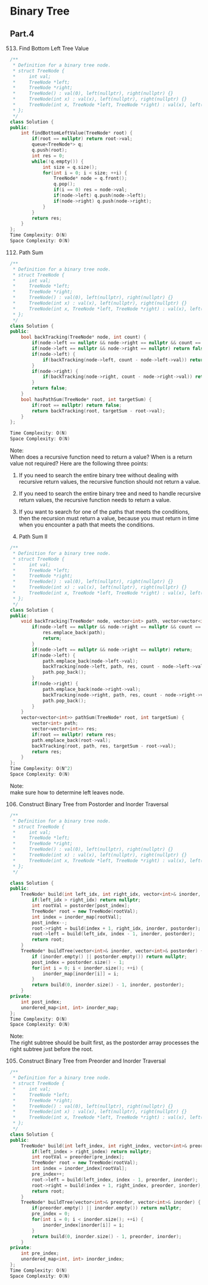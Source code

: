 # Binary Tree
## Part.4
513. Find Bottom Left Tree Value
```c++
/**
 * Definition for a binary tree node.
 * struct TreeNode {
 *     int val;
 *     TreeNode *left;
 *     TreeNode *right;
 *     TreeNode() : val(0), left(nullptr), right(nullptr) {}
 *     TreeNode(int x) : val(x), left(nullptr), right(nullptr) {}
 *     TreeNode(int x, TreeNode *left, TreeNode *right) : val(x), left(left), right(right) {}
 * };
 */
class Solution {
public:
    int findBottomLeftValue(TreeNode* root) {
        if(root == nullptr) return root->val;
        queue<TreeNode*> q;
        q.push(root);
        int res = 0;
        while(!q.empty()) {
            int size = q.size();
            for(int i = 0; i < size; ++i) {
                TreeNode* node = q.front();
                q.pop();
                if(i == 0) res = node->val;
                if(node->left) q.push(node->left);
                if(node->right) q.push(node->right);
            }
        }
        return res;
    }
};
Time Complexity: O(N) 
Space Complexity: O(N) 
```

112. Path Sum

```c++
/**
 * Definition for a binary tree node.
 * struct TreeNode {
 *     int val;
 *     TreeNode *left;
 *     TreeNode *right;
 *     TreeNode() : val(0), left(nullptr), right(nullptr) {}
 *     TreeNode(int x) : val(x), left(nullptr), right(nullptr) {}
 *     TreeNode(int x, TreeNode *left, TreeNode *right) : val(x), left(left), right(right) {}
 * };
 */
class Solution {
public:
    bool backTracking(TreeNode* node, int count) {
        if(node->left == nullptr && node->right == nullptr && count == 0) return true;
        if(node->left == nullptr && node->right == nullptr) return false;
        if(node->left) {
            if(backTracking(node->left, count - node->left->val)) return true;
        }
        if(node->right) {
            if(backTracking(node->right, count - node->right->val)) return true;
        }
        return false;
    }
    bool hasPathSum(TreeNode* root, int targetSum) {
        if(root == nullptr) return false;
        return backTracking(root, targetSum - root->val);
    }
};

Time Complexity: O(N) 
Space Complexity: O(N) 
```
Note:   
When does a recursive function need to return a value? 
When is a return value not required? Here are the following three points:  
1. If you need to search the entire binary tree without dealing with recursive return values, the recursive function should not return a value.  
2. If you need to search the entire binary tree and need to handle recursive return values, the recursive function needs to return a value.  
3. If you want to search for one of the paths that meets the conditions, then the recursion must return a value, because you must return in time when you encounter a path that meets the conditions.  

113. Path Sum II
```c++
/**
 * Definition for a binary tree node.
 * struct TreeNode {
 *     int val;
 *     TreeNode *left;
 *     TreeNode *right;
 *     TreeNode() : val(0), left(nullptr), right(nullptr) {}
 *     TreeNode(int x) : val(x), left(nullptr), right(nullptr) {}
 *     TreeNode(int x, TreeNode *left, TreeNode *right) : val(x), left(left), right(right) {}
 * };
 */
class Solution {
public:
    void backTracking(TreeNode* node, vector<int> path, vector<vector<int>>& res, int count) {
        if(node->left == nullptr && node->right == nullptr && count == 0) {
            res.emplace_back(path);
            return;
        }
        if(node->left == nullptr && node->right == nullptr) return;
        if(node->left) {
            path.emplace_back(node->left->val);
            backTracking(node->left, path, res, count - node->left->val);
            path.pop_back();
        }
        if(node->right) {
            path.emplace_back(node->right->val);
            backTracking(node->right, path, res, count - node->right->val);
            path.pop_back();
        }
    }
    vector<vector<int>> pathSum(TreeNode* root, int targetSum) {
        vector<int> path;
        vector<vector<int>> res;
        if(root == nullptr) return res;
        path.emplace_back(root->val);
        backTracking(root, path, res, targetSum - root->val);
        return res;
    }
};
Time Complexity: O(N^2) 
Space Complexity: O(N) 
```
Note:   
make sure how to determine left leaves node.

106. Construct Binary Tree from Postorder and Inorder Traversal
```c++
/**
 * Definition for a binary tree node.
 * struct TreeNode {
 *     int val;
 *     TreeNode *left;
 *     TreeNode *right;
 *     TreeNode() : val(0), left(nullptr), right(nullptr) {}
 *     TreeNode(int x) : val(x), left(nullptr), right(nullptr) {}
 *     TreeNode(int x, TreeNode *left, TreeNode *right) : val(x), left(left), right(right) {}
 * };
 */

class Solution {
public:
    TreeNode* build(int left_idx, int right_idx, vector<int>& inorder, vector<int>& postorder) {
        if(left_idx > right_idx) return nullptr;
        int rootVal = postorder[post_index];
        TreeNode* root = new TreeNode(rootVal);
        int index = inorder_map[rootVal];
        post_index--;
        root->right = build(index + 1, right_idx, inorder, postorder); // build right first
        root->left = build(left_idx, index - 1, inorder, postorder);
        return root;
    }
    TreeNode* buildTree(vector<int>& inorder, vector<int>& postorder) {
        if (inorder.empty() || postorder.empty()) return nullptr;
        post_index = postorder.size() - 1;
        for(int i = 0; i < inorder.size(); ++i) {
            inorder_map[inorder[i]] = i;
        }
        return build(0, inorder.size() - 1, inorder, postorder);
    }
private:
    int post_index;
    unordered_map<int, int> inorder_map;
};
Time Complexity: O(N)
Space Complexity: O(N) 
```
Note:  
The right subtree should be built first, as the postorder array processes the right subtree just before the root.  

105. Construct Binary Tree from Preorder and Inorder Traversal
```C++
/**
 * Definition for a binary tree node.
 * struct TreeNode {
 *     int val;
 *     TreeNode *left;
 *     TreeNode *right;
 *     TreeNode() : val(0), left(nullptr), right(nullptr) {}
 *     TreeNode(int x) : val(x), left(nullptr), right(nullptr) {}
 *     TreeNode(int x, TreeNode *left, TreeNode *right) : val(x), left(left), right(right) {}
 * };
 */
class Solution {
public:
    TreeNode* build(int left_index, int right_index, vector<int>& preorder, vector<int>& inorder) {
        if(left_index > right_index) return nullptr;
        int rootVal = preorder[pre_index];
        TreeNode* root = new TreeNode(rootVal);
        int index = inorder_index[rootVal];
        pre_index++;
        root->left = build(left_index, index - 1, preorder, inorder);
        root->right = build(index + 1, right_index, preorder, inorder);
        return root;
    }
    TreeNode* buildTree(vector<int>& preorder, vector<int>& inorder) {
        if(preorder.empty() || inorder.empty()) return nullptr;
        pre_index = 0;
        for(int i = 0; i < inorder.size(); ++i) {
            inorder_index[inorder[i]] = i;
        }
        return build(0, inorder.size() - 1, preorder, inorder);
    }
private:
    int pre_index;
    unordered_map<int, int> inorder_index;
};
Time Complexity: O(N)
Space Complexity: O(N) 
```

